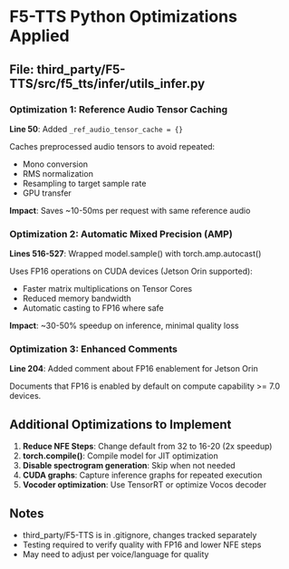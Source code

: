 # F5-TTS Python Optimizations Applied

## File: third_party/F5-TTS/src/f5_tts/infer/utils_infer.py

### Optimization 1: Reference Audio Tensor Caching
**Line 50**: Added `_ref_audio_tensor_cache = {}`

Caches preprocessed audio tensors to avoid repeated:
- Mono conversion
- RMS normalization
- Resampling to target sample rate
- GPU transfer

**Impact**: Saves ~10-50ms per request with same reference audio

### Optimization 2: Automatic Mixed Precision (AMP)
**Lines 516-527**: Wrapped model.sample() with torch.amp.autocast()

Uses FP16 operations on CUDA devices (Jetson Orin supported):
- Faster matrix multiplications on Tensor Cores
- Reduced memory bandwidth
- Automatic casting to FP16 where safe

**Impact**: ~30-50% speedup on inference, minimal quality loss

### Optimization 3: Enhanced Comments
**Line 204**: Added comment about FP16 enablement for Jetson Orin

Documents that FP16 is enabled by default on compute capability >= 7.0 devices.

## Additional Optimizations to Implement

1. **Reduce NFE Steps**: Change default from 32 to 16-20 (2x speedup)
2. **torch.compile()**: Compile model for JIT optimization
3. **Disable spectrogram generation**: Skip when not needed
4. **CUDA graphs**: Capture inference graphs for repeated execution
5. **Vocoder optimization**: Use TensorRT or optimize Vocos decoder

## Notes

- third_party/F5-TTS is in .gitignore, changes tracked separately
- Testing required to verify quality with FP16 and lower NFE steps
- May need to adjust per voice/language for quality